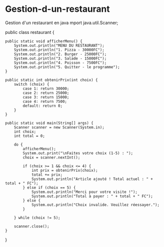 # Gestion-d-un-restaurant
Gestion d'un restaurant en java 
mport java.util.Scanner;

public class restaurant {

    public static void afficherMenu() {
        System.out.println("MENU DU RESTAURANT");
        System.out.println("1. Pizza - 30000FC");
        System.out.println("2. Burger - 25000FC");
        System.out.println("3. Salade - 15000FC");
        System.out.println("4. Poisson - 7500FC");
        System.out.println("5. Quitter - le programme");
    }

    public static int obtenirPrix(int choix) {
        switch (choix) {
            case 1: return 30000;
            case 2: return 25000;
            case 3: return 15000;
            case 4: return 7500;
            default: return 0;
        }
    }

    public static void main(String[] args) {
        Scanner scanner = new Scanner(System.in);
        int choix;
        int total = 0;

        do {
            afficherMenu();
            System.out.print("\nFaites votre choix (1-5) : ");
            choix = scanner.nextInt();

            if (choix >= 1 && choix <= 4) {
                int prix = obtenirPrix(choix);
                total += prix;
                System.out.println("Article ajouté ! Total actuel : " + total + " FC");
            } else if (choix == 5) {
                System.out.println("Merci pour votre visite !");
                System.out.println("Total à payer : " + total + " FC");
            } else {
                System.out.println("Choix invalide. Veuillez réessayer.");
            }

        } while (choix != 5);

        scanner.close();
    }
}
